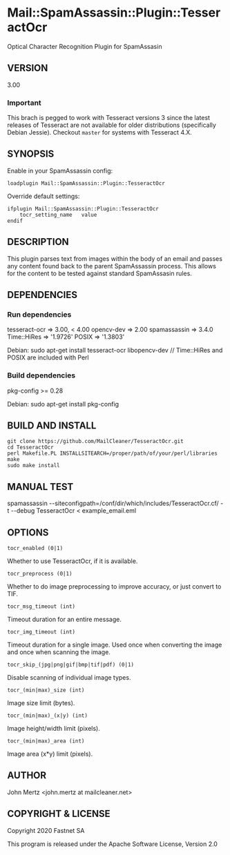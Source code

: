 # Mail::SpamAssassin::Plugin::TesseractOcr

Optical Character Recognition Plugin for SpamAssasin

## VERSION

3.00

### Important

This brach is pegged to work with Tesseract versions 3 since the latest releases of Tesseract are not available for older distributions (specifically Debian Jessie). Checkout `master` for systems with Tesseract 4.X.

## SYNOPSIS

Enable in your SpamAssassin config:

    loadplugin Mail::SpamAssassin::Plugin::TesseractOcr

Override default settings:

    ifplugin Mail::SpamAssassin::Plugin::TesseractOcr
        tocr_setting_name   value
    endif

## DESCRIPTION

This plugin parses text from images within the body of an email and
passes any content found back to the parent SpamAssassin process.
This allows for the content to be tested against standard SpamAssasin
rules.

## DEPENDENCIES

### Run dependencies

tesseract-ocr => 3.00, < 4.00
opencv-dev => 2.00
spamassassin => 3.4.0
Time::HiRes => '1.9726'
POSIX => '1.3803'

Debian:
    sudo apt-get install tesseract-ocr libopencv-dev	// Time::HiRes and POSIX are included with Perl

### Build dependencies

pkg-config >= 0.28

Debian:
    sudo apt-get install pkg-config

## BUILD AND INSTALL

    git clone https://github.com/MailCleaner/TesseractOcr.git
    cd TesseractOcr
    perl Makefile.PL INSTALLSITEARCH=/proper/path/of/your/perl/libraries
    make
    sudo make install

## MANUAL TEST

   spamassassin --siteconfigpath=/conf/dir/which/includes/TesseractOcr.cf/ -t --debug TesseractOcr < example_email.eml

## OPTIONS

    tocr_enabled (0|1)

Whether to use TesseractOcr, if it is available.

    tocr_preprocess (0|1)

Whether to do image preprocessing to improve accuracy, or just convert to TIF.

    tocr_msg_timeout (int)

Timeout duration for an entire message.

    tocr_img_timeout (int)

Timeout duration for a single image. Used once when converting the image and once when scanning the image.

    tocr_skip_(jpg|png|gif|bmp|tif|pdf) (0|1)

Disable scanning of individual image types.

    tocr_(min|max)_size (int)

Image size limit (bytes).

    tocr_(min|max)_(x|y) (int)

Image height/width limit (pixels).

    tocr_(min|max)_area (int)

Image area (x*y) limit (pixels).

## AUTHOR

John Mertz <john.mertz at mailcleaner.net>

## COPYRIGHT & LICENSE

Copyright 2020 Fastnet SA

This program is released under the Apache Software License, Version 2.0
